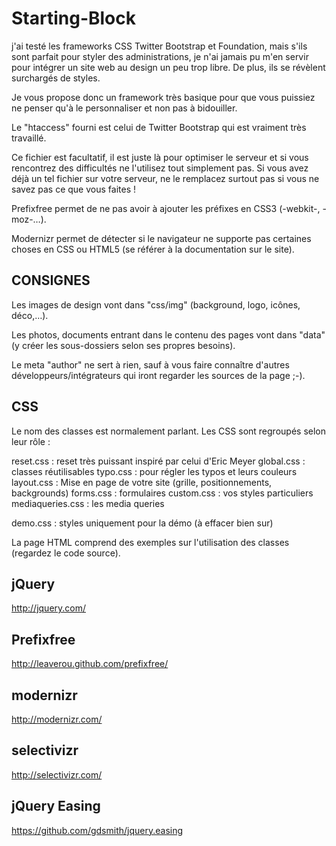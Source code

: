 Starting-Block
=============

j'ai testé les frameworks CSS Twitter Bootstrap et Foundation, mais s'ils sont parfait pour styler des administrations, je n'ai jamais pu m'en servir pour intégrer un site web au design un peu trop libre. De plus, ils se révèlent surchargés de styles.

Je vous propose donc un framework très basique pour que vous puissiez ne penser qu'à le personnaliser et non pas à bidouiller.

Le "htaccess" fourni est celui de Twitter Bootstrap qui est vraiment très travaillé.

Ce fichier est facultatif, il est juste là pour optimiser le serveur et si vous rencontrez des difficultés ne l'utilisez tout simplement pas. Si vous avez déjà un tel fichier sur votre serveur, ne le remplacez surtout pas si vous ne savez pas ce que vous faites !

Prefixfree permet de ne pas avoir à ajouter les préfixes en CSS3 (-webkit-, -moz-…).

Modernizr permet de détecter si le navigateur ne supporte pas certaines choses en CSS ou HTML5 (se référer à la documentation sur le site).


CONSIGNES
---------
Les images de design vont dans "css/img" (background, logo, icônes, déco,…).

Les photos, documents entrant dans le contenu des pages vont dans "data" (y créer les sous-dossiers selon ses propres besoins).

Le meta "author" ne sert à rien, sauf à vous faire connaître d'autres développeurs/intégrateurs qui iront regarder les sources de la page ;-). 


CSS
---
Le nom des classes est normalement parlant. Les CSS sont regroupés selon leur rôle :

reset.css : reset très puissant inspiré par celui d'Eric Meyer
global.css : classes réutilisables
typo.css : pour régler les typos et leurs couleurs
layout.css : Mise en page de votre site (grille, positionnements, backgrounds)
forms.css : formulaires
custom.css : vos styles particuliers
mediaqueries.css : les media queries

demo.css : styles uniquement pour la démo (à effacer bien sur)

La page HTML comprend des exemples sur l'utilisation des classes (regardez le code source).




jQuery
------
http://jquery.com/

Prefixfree
----------
http://leaverou.github.com/prefixfree/

modernizr
---------
http://modernizr.com/

selectivizr
-----------
http://selectivizr.com/

jQuery Easing
-------------
https://github.com/gdsmith/jquery.easing
